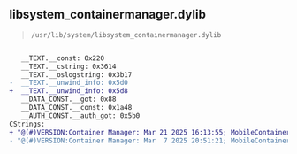## libsystem_containermanager.dylib

> `/usr/lib/system/libsystem_containermanager.dylib`

```diff

   __TEXT.__const: 0x220
   __TEXT.__cstring: 0x3614
   __TEXT.__oslogstring: 0x3b17
-  __TEXT.__unwind_info: 0x5d0
+  __TEXT.__unwind_info: 0x5d8
   __DATA_CONST.__got: 0x88
   __DATA_CONST.__const: 0x1a48
   __AUTH_CONST.__auth_got: 0x5b0
CStrings:
+ "@(#)VERSION:Container Manager: Mar 21 2025 16:13:55; MobileContainerManager_system-689.100.6~235/arm64e"
- "@(#)VERSION:Container Manager: Mar  7 2025 20:51:21; MobileContainerManager_system-689.100.6~101/arm64e"

```
